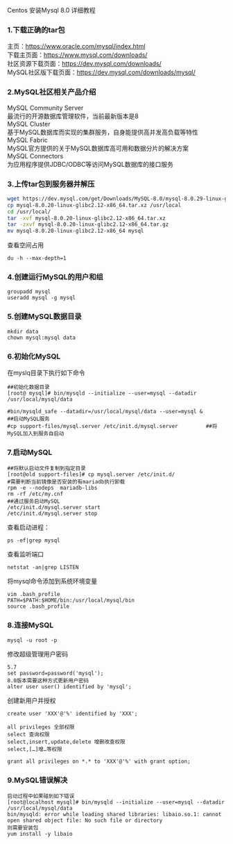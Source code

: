 Centos 安装Mysql 8.0 详细教程

### 1.下载正确的tar包
主页：https://www.oracle.com/mysql/index.html  
下载主页面：https://www.mysql.com/downloads/  
社区资源下载页面：https://dev.mysql.com/downloads/  
MySQL社区版下载页面：https://dev.mysql.com/downloads/mysql/  


### 2.MySQL社区相关产品介绍  
MySQL Community Server  
  最流行的开源数据库管理软件，当前最新版本是8  
MySQL Cluster  
  基于MySQL数据库而实现的集群服务，自身能提供高并发高负载等特性  
MySQL Fabric  
  MySQL官方提供的关于MySQL数据库高可用和数据分片的解决方案  
MySQL Connectors  
  为应用程序提供JDBC/ODBC等访问MySQL数据库的接口服务  
  
### 3.上传tar包到服务器并解压

```Bash
wget https://dev.mysql.com/get/Downloads/MySQL-8.0/mysql-8.0.29-linux-glibc2.12-x86_64.tar.xz
cp mysql-8.0.20-linux-glibc2.12-x86_64.tar.xz /usr/local
cd /usr/local/
tar -xvf mysql-8.0.20-linux-glibc2.12-x86_64.tar.xz
tar -zxvf mysql-8.0.20-linux-glibc2.12-x86_64.tar.gz
mv mysql-8.0.20-linux-glibc2.12-x86_64 mysql
```
查看空间占用
```
du -h --max-depth=1
```
### 4.创建运行MySQL的用户和组

```
groupadd mysql
useradd mysql -g mysql
```

### 5.创建MySQL数据目录
```
mkdir data
chown mysql:mysql data
```

### 6.初始化MySQL
在myslq目录下执行如下命令
```
##初始化数据目录
[root@ mysql]# bin/mysqld --initialize --user=mysql --datadir /usr/local/mysql/data

#bin/mysqld_safe --datadir=/usr/local/mysql/data --user=mysql & 		##启动MySQL服务
#cp support-files/mysql.server /etc/init.d/mysql.server 		##将MySQL加入到服务自启动
```

### 7.启动MySQL
```
##将默认启动文件复制到指定目录
[root@old support-files]# cp mysql.server /etc/init.d/
#需要判断当前镜像是否安装的有mariadb执行卸载
rpm -e --nodeps  mariadb-libs
rm -rf /etc/my.cnf
##通过服务启动MySQL
/etc/init.d/mysql.server start
/etc/init.d/mysql.server stop
```
查看启动进程：
```
ps -ef|grep mysql
```
查看监听端口
```
netstat -an|grep LISTEN
```
将mysql命令添加到系统环境变量
```
vim .bash_profile
PATH=$PATH:$HOME/bin:/usr/local/mysql/bin
source .bash_profile
```

### 8.连接MySQL

```
mysql -u root -p
```
修改超级管理用户密码
```
5.7
set password=password('mysql');
8.0版本需要这种方式更新用户密码
alter user user() identified by 'mysql';
```
创建新用户并授权

```
create user 'XXX'@'%' identified by 'XXX';

all privileges 全部权限
select 查询权限
select,insert,update,delete 增删改查权限
select,[…]增…等权限

grant all privileges on *.* to 'XXX'@'%' with grant option;
```
### 9.MySQL错误解决

```
启动过程中如果碰到如下错误
[root@localhost mysql]# bin/mysqld --initialize --user=mysql --datadir /usr/local/mysql/data
bin/mysqld: error while loading shared libraries: libaio.so.1: cannot open shared object file: No such file or directory
则需要安装包
yum install -y libaio
```
